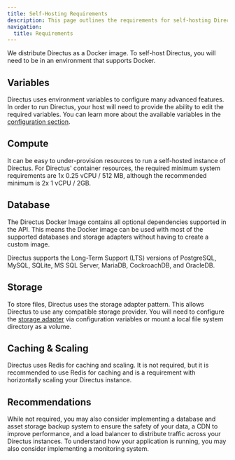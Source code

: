 ```yaml
---
title: Self-Hosting Requirements
description: This page outlines the requirements for self-hosting Directus.
navigation:
  title: Requirements
---
```


We distribute Directus as a Docker image. To self-host Directus, you will need to be in an environment that supports Docker.

## Variables

Directus uses environment variables to configure many advanced features. In order to run Directus, your host will need to provide the ability to edit the required variables. You can learn more about the available variables in the [configuration section](/configuration/general).

## Compute

It can be easy to under-provision resources to run a self-hosted instance of Directus. For Directus' container resources, the required minimum system requirements are 1x 0.25 vCPU / 512 MB, although the recommended minimum is 2x 1 vCPU / 2GB.

## Database

The Directus Docker Image contains all optional dependencies supported in the API. This means the Docker image can be used with most of the supported databases and storage adapters without having to create a custom image.

Directus supports the Long-Term Support (LTS) versions of PostgreSQL, MySQL, SQLite, MS SQL Server, MariaDB, CockroachDB, and OracleDB.

## Storage

To store files, Directus uses the storage adapter pattern. This allows Directus to use any compatible storage provider. You will need to configure the [storage adapter](/configuration/files) via configuration variables or mount a local file system directory as a volume.

## Caching & Scaling

Directus uses Redis for caching and scaling. It is not required, but it is recommended to use Redis for caching and is a requirement with horizontally scaling your Directus instance.

## Recommendations

While not required, you may also consider implementing a database and asset storage backup system to ensure the safety of your data, a CDN to improve performance, and a load balancer to distribute traffic across your Directus instances. To understand how your application is running, you may also consider implementing a monitoring system.
